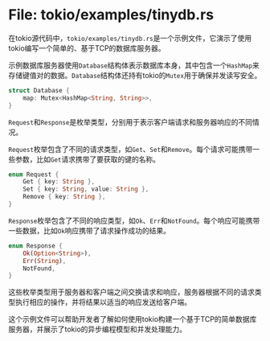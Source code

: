 # File: tokio/examples/tinydb.rs

在tokio源代码中，`tokio/examples/tinydb.rs`是一个示例文件，它演示了使用tokio编写一个简单的、基于TCP的数据库服务器。

示例数据库服务器使用`Database`结构体表示数据库本身，其中包含一个`HashMap`来存储键值对的数据。`Database`结构体还持有tokio的`Mutex`用于确保并发读写安全。

```rust
struct Database {
    map: Mutex<HashMap<String, String>>,
}
```

`Request`和`Response`是枚举类型，分别用于表示客户端请求和服务器响应的不同情况。

`Request`枚举包含了不同的请求类型，如`Get`、`Set`和`Remove`。每个请求可能携带一些参数，比如`Get`请求携带了要获取的键的名称。

```rust
enum Request {
    Get { key: String },
    Set { key: String, value: String },
    Remove { key: String },
}
```

`Response`枚举包含了不同的响应类型，如`Ok`、`Err`和`NotFound`。每个响应可能携带一些数据，比如`Ok`响应携带了请求操作成功的结果。

```rust
enum Response {
    Ok(Option<String>),
    Err(String),
    NotFound,
}
```

这些枚举类型用于服务器和客户端之间交换请求和响应，服务器根据不同的请求类型执行相应的操作，并将结果以适当的响应发送给客户端。

这个示例文件可以帮助开发者了解如何使用tokio构建一个基于TCP的简单数据库服务器，并展示了tokio的异步编程模型和并发处理能力。

